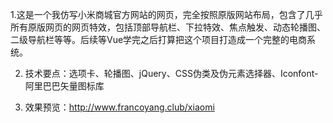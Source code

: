 1.这是一个我仿写小米商城官方网站的网页，完全按照原版网站布局，包含了几乎所有原版网页的网页特效，包括顶部导航栏、下拉特效、焦点触发、动态轮播图、二级导航栏等等。后续等Vue学完之后打算把这个项目打造成一个完整的电商系统。

2. 技术要点：选项卡、轮播图、jQuery、CSS伪类及伪元素选择器、Iconfont-阿里巴巴矢量图标库

3. 效果预览：http://www.francoyang.club/xiaomi